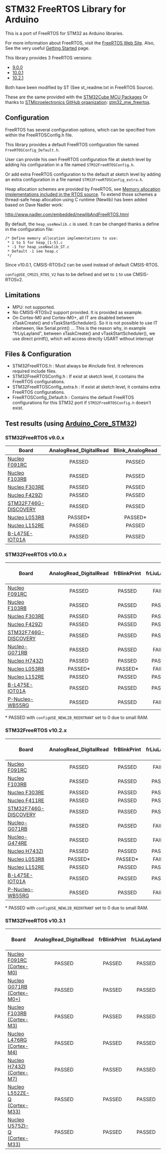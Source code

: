 # STM32 FreeRTOS Library for Arduino

This is a port of FreeRTOS for STM32 as Arduino libraries.

For more information about FreeRTOS, visit the [FreeRTOS Web Site](http://www.freertos.org/ "FreeRTOS").
Also, See the very useful [Getting Started](http://www.freertos.org/FreeRTOS-quick-start-guide.html "Quick Start Guide") page.

This library provides 3 FreeRTOS versions:
 * [9.0.0](http://www.freertos.org/FreeRTOS-V9.html)
 * [10.0.1](http://www.freertos.org/FreeRTOS-V10.html)
 * [10.2.1](http://www.freertos.org/FreeRTOS-V10.html)

Both have been modified by ST (See st_readme.txt in FreeRTOS Source).

These are the same provided with the [STM32Cube MCU Packages](http://www.st.com/en/embedded-software/stm32cube-mcu-packages.html)
Or thanks to [STMicroelectronics GitHub organization](https://github.com/STMicroelectronics): [stm32_mw_freertos](https://github.com/STMicroelectronics/stm32_mw_freertos).

## Configuration

FreeRTOS has several configuration options, which can be specified from within the FreeRTOSConfig.h file.

This library provides a default FreeRTOS configuration file named `FreeRTOSConfig_Default.h`.

User can provide his own FreeRTOS configuration file at sketch level by adding his configuration in a file named `STM32FreeRTOSConfig.h`.

Or add extra FreeRTOS configuration to the default at sketch level by adding an extra configuration in a file named `STM32FreeRTOSConfig_extra.h`.

Heap allocation schemes are provided by FreeRTOS, see [Memory allocation implementations included in the RTOS source](https://www.freertos.org/a00111.html).
To extend those schemes a thread-safe heap allocation using C runtime (Newlib) has been added based on Dave Nadler work:

http://www.nadler.com/embedded/newlibAndFreeRTOS.html

By default, the `heap_useNewlib.c` is used. It can be changed thanks a define in the configuration file:
```
/* Define memory allocation implementations to use:
 * 1 to 5 for heap_[1-5].c
 * -1 for heap_useNewlib_ST.c
 * Default -1 see heap.c
 */
```

Since v10.0.1, CMSIS-RTOSv2 can be used instead of default CMSIS-RTOS.

`configUSE_CMSIS_RTOS_V2` has to be defined and set to `1` to use
CMSIS-RTOSv2.


## Limitations

* MPU: not supported.
* No CMSIS-RTOSv2 support provided. It is provided as example.
* On Cortex-M0 and Cortex-M0+, all IT are disabled between xTaskCreate() and vTaskStartScheduler().
  So it is not possible to use IT inbetween, like Serial.print() ...
  This is the reason why, in example "frLiyLayland", between xTaskCreate() and vTaskStartScheduler(),
  we use direct printf(), which will access directly USART without interrupt

## Files & Configuration

* STM32FreeRTOS.h : Must always be #include first. It references required include files.
* STM32FreeRTOSConfig.h : If exist at sketch level, it contains the FreeRTOS configurations.
* STM32FreeRTOSConfig_extra.h : If exist at sketch level, it contains extra FreeRTOS configurations.
* FreeRTOSConfig_Default.h : Contains the default FreeRTOS configurations for this STM32 port if `STM32FreeRTOSConfig.h` doesn't exist.

## Test results (using [Arduino_Core_STM32](https://github.com/stm32duino/Arduino_Core_STM32))

### STM32FreeRTOS v9.0.x
| Board | AnalogRead_DigitalRead | Blink_AnalogRead | frBlink | frBlinkPrint | frJitter | frLiuLayland |
| --- | :---: | :---: | :---: | :---: | :---: | :---: |
| [Nucleo F091RC](http://www.st.com/en/evaluation-tools/nucleo-f091rc.html) | PASSED | PASSED | PASSED | PASSED | PASSED | FAILED |
| [Nucleo F103RB](http://www.st.com/en/evaluation-tools/nucleo-f103rb.html) | PASSED | PASSED | PASSED | PASSED | PASSED | PASSED |
| [Nucleo F303RE](http://www.st.com/en/evaluation-tools/nucleo-f303re.html) | PASSED | PASSED | PASSED | PASSED | PASSED | PASSED |
| [Nucleo F429ZI](http://www.st.com/en/evaluation-tools/nucleo-f429zi.html) | PASSED | PASSED | PASSED | PASSED | PASSED | PASSED |
| [STM32F746G-DISCOVERY](http://www.st.com/en/evaluation-tools/32f746gdiscovery.html) | PASSED | PASSED | PASSED | PASSED | PASSED | PASSED |
| [Nucleo L053R8](http://www.st.com/en/evaluation-tools/nucleo-l053r8.html) | PASSED* | PASSED* | PASSED* | PASSED* | PASSED* | FAILED |
| [Nucleo L152RE](http://www.st.com/en/evaluation-tools/nucleo-l152re.html) | PASSED | PASSED | PASSED | PASSED | PASSED | PASSED |
| [B-L475E-IOT01A](http://www.st.com/en/evaluation-tools/b-l475e-iot01a.html) | PASSED | PASSED | PASSED | PASSED | PASSED | PASSED |

### STM32FreeRTOS v10.0.x
| Board | AnalogRead_DigitalRead | frBlinkPrint | frLiuLayland | frBlink (CMSIS-RTOSv2) | Blinky (CMSIS-RTOSv2) |
| --- | :---: | :---: | :---: | :---: | :---: |
| [Nucleo F091RC](http://www.st.com/en/evaluation-tools/nucleo-f091rc.html) | PASSED | PASSED | FAILED | PASSED | PASSED |
| [Nucleo F103RB](http://www.st.com/en/evaluation-tools/nucleo-f103rb.html) | PASSED | PASSED | PASSED | PASSED | PASSED |
| [Nucleo F303RE](http://www.st.com/en/evaluation-tools/nucleo-f303re.html) | PASSED | PASSED | PASSED | PASSED | PASSED |
| [Nucleo F429ZI](http://www.st.com/en/evaluation-tools/nucleo-f429zi.html) | PASSED | PASSED | PASSED | PASSED | PASSED |
| [STM32F746G-DISCOVERY](http://www.st.com/en/evaluation-tools/32f746gdiscovery.html) | PASSED | PASSED | PASSED | PASSED | PASSED |
| [Nucleo-G071RB](https://www.st.com/en/evaluation-tools/nucleo-g071rb.html) | PASSED | PASSED | FAILED | PASSED | PASSED |
| [Nucleo H743ZI](https://www.st.com/en/evaluation-tools/nucleo-h743zi.html) | PASSED | PASSED | PASSED | PASSED | PASSED |
| [Nucleo L053R8](http://www.st.com/en/evaluation-tools/nucleo-l053r8.html) | PASSED* | PASSED* | FAILED | PASSED | PASSED |
| [Nucleo L152RE](http://www.st.com/en/evaluation-tools/nucleo-l152re.html) | PASSED | PASSED | PASSED | PASSED | PASSED |
| [B-L475E-IOT01A](http://www.st.com/en/evaluation-tools/b-l475e-iot01a.html) | PASSED | PASSED | PASSED | PASSED | PASSED |
| [P-Nucleo-WB55RG](https://www.st.com/en/evaluation-tools/p-nucleo-wb55.html) | PASSED | PASSED | FAILED | PASSED | PASSED |

\* PASSED with `configUSE_NEWLIB_REENTRANT` set to 0 due to small RAM.

### STM32FreeRTOS v10.2.x
| Board | AnalogRead_DigitalRead | frBlinkPrint | frLiuLayland | frBlink (CMSIS-RTOSv2) | Blinky (CMSIS-RTOSv2) |
| --- | :---: | :---: | :---: | :---: | :---: |
| [Nucleo F091RC](http://www.st.com/en/evaluation-tools/nucleo-f091rc.html) | PASSED | PASSED | FAILED | PASSED | PASSED |
| [Nucleo F103RB](http://www.st.com/en/evaluation-tools/nucleo-f103rb.html) | PASSED | PASSED | PASSED | PASSED | PASSED |
| [Nucleo F303RE](http://www.st.com/en/evaluation-tools/nucleo-f303re.html) | PASSED | PASSED | PASSED | PASSED | PASSED |
| [Nucleo F411RE](http://www.st.com/en/evaluation-tools/nucleo-f411re.html) | PASSED | PASSED | PASSED | PASSED | PASSED |
| [STM32F746G-DISCOVERY](http://www.st.com/en/evaluation-tools/32f746gdiscovery.html) | PASSED | PASSED | PASSED | PASSED | PASSED |
| [Nucleo-G071RB](https://www.st.com/en/evaluation-tools/nucleo-g071rb.html) | PASSED | PASSED | FAILED | PASSED | PASSED |
| [Nucleo-G474RE](https://www.st.com/en/evaluation-tools/nucleo-g474re.html) | PASSED | PASSED | FAILED | PASSED | PASSED |
| [Nucleo H743ZI](https://www.st.com/en/evaluation-tools/nucleo-h743zi.html) | PASSED | PASSED | PASSED | PASSED | PASSED |
| [Nucleo L053R8](http://www.st.com/en/evaluation-tools/nucleo-l053r8.html) | PASSED* | PASSED* | FAILED | PASSED | PASSED |
| [Nucleo L152RE](http://www.st.com/en/evaluation-tools/nucleo-l152re.html) | PASSED | PASSED | PASSED | PASSED | PASSED |
| [B-L475E-IOT01A](http://www.st.com/en/evaluation-tools/b-l475e-iot01a.html) | PASSED | PASSED | PASSED | PASSED | PASSED |
| [P-Nucleo-WB55RG](https://www.st.com/en/evaluation-tools/p-nucleo-wb55.html) | PASSED | PASSED | FAILED | PASSED | PASSED |

\* PASSED with `configUSE_NEWLIB_REENTRANT` set to 0 due to small RAM.

### STM32FreeRTOS v10.3.1
| Board | AnalogRead_DigitalRead | frBlinkPrint | frLiuLayland | frBlink (CMSIS-RTOSv2) | Blinky (CMSIS-RTOSv2) |
| --- | :---: | :---: | :---: | :---: | :---: |
| [Nucleo F091RC (Cortex-M0)](http://www.st.com/en/evaluation-tools/nucleo-f091rc.html) | PASSED | PASSED | PASSED | PASSED | PASSED |
| [Nucleo G071RB (Cortex-M0+)](http://www.st.com/en/evaluation-tools/nucleo-g071rb.html) | PASSED | PASSED | PASSED | PASSED | PASSED |
| [Nucleo F103RB (Cortex-M3)](http://www.st.com/en/evaluation-tools/nucleo-f103rb.html) | PASSED | PASSED | PASSED | PASSED | PASSED |
| [Nucleo L476RG (Cortex-M4)](http://www.st.com/en/evaluation-tools/nucleo-l476rg.html) | PASSED | PASSED | PASSED | PASSED | PASSED |
| [Nucleo H743ZI (Cortex-M7)](https://www.st.com/en/evaluation-tools/nucleo-h743zi.html) | PASSED | PASSED | PASSED | PASSED | PASSED |
| [Nucleo L552ZE-Q (Cortex-M33)](https://www.st.com/en/evaluation-tools/nucleo-l552ze-q.html) | PASSED | PASSED | PASSED | PASSED | PASSED |
| [Nucleo U575ZI-Q (Cortex-M33)](https://www.st.com/en/evaluation-tools/nucleo-u575zi-q.html) | PASSED | PASSED | PASSED | PASSED | PASSED |